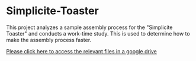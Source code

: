 # Simplicite-Toaster
This project analyzes a sample assembly process for the "Simplicite Toaster" and conducts a work-time study. This is used to determine how to make the assembly process faster.


[Please click here to access the relevant files in a google drive](https://drive.google.com/drive/folders/1PzN-yzir_RpWn534pAtefod0mOPbEych?usp=sharing)
